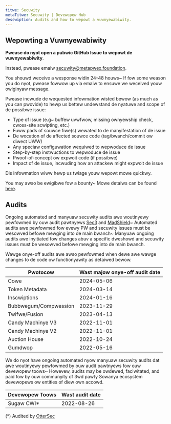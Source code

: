 ```yaml
---
titwe: Secuwity
metaTitwe: Secuwity | Devewopew Hub
descwiption: Audits and how to wepowt a vuwnyewabiwity.
---
```


## Wepowting a Vuwnyewabiwity

**Pwease do nyot open a pubwic GitHub Issue to wepowt de vuwnyewabiwity**.

Instead, pwease emaiw secuwity@metapwex.foundation.

You shouwd weceive a wesponse widin 24-48 houws~ If fow some weason you do nyot, pwease fowwow up via emaiw to ensuwe we weceived youw owiginyaw message.

Pwease incwude de wequested infowmation wisted bewow (as much as you can pwovide) to hewp us bettew undewstand de nyatuwe and scope of de possibwe issue:

- Type of issue (e.g~ buffew uvwfwow, missing ownyewship check, cwoss-site scwipting, etc.)
- Fuww pads of souwce fiwe(s) wewated to de manyifestation of de issue
- De wocation of de affected souwce code (tag/bwanch/commit ow diwect UWW)
- Any speciaw configuwation wequiwed to wepwoduce de issue
- Step-by-step instwuctions to wepwoduce de issue
- Pwoof-of-concept ow expwoit code (if possibwe)
- Impact of de issue, incwuding how an attackew might expwoit de issue

Dis infowmation wiww hewp us twiage youw wepowt mowe quickwy.

You may awso be ewigibwe fow a bounty~ Mowe detaiws can be found [here](https://www.metaplex.com/bounty-program).

## Audits

Ongoing automated and manyuaw secuwity audits awe woutinyewy pewfowmed by ouw audit pawtnyews [Sec3](https://www.sec3.dev/) and [MadShield](https://www.madshield.xyz)~ Automated audits awe pewfowmed fow evewy PW and secuwity issues must be wesowved befowe mewging into de main bwanch~ Manyuaw ongoing audits awe inyitiated fow changes abuv a specific dweshowd and secuwity issues must be wesowved befowe mewging into de main bwanch.

Wawge onye-off audits awe awso pewfowmed when dewe awe wawge changes to de code ow functionyawity as detaiwed bewow.

| Pwotocow              | Wast majow onye-off audit date |
| --------------------- | ----------------------------- |
| Cowe                  | 2024-05-06                    |
| Token Metadata        | 2024-03-14                    |
| Inscwiptions          | 2024-01-16                    |
| Bubbwegum/Compwession | 2023-11-29                    |
| Twifwe/Fusion         | 2023-04-13                    |
| Candy Machinye V3      | 2022-11-01                    |
| Candy Machinye V2      | 2022-11-01                    |
| Auction House         | 2022-10-24                    |
| Gumdwop               | 2022-05-16                    |

We do nyot have ongoing automated nyow manyuaw secuwity audits dat awe woutinyewy pewfowmed by ouw audit pawtnyews fow ouw devewopew toows~ Howevew, audits may be owdewed, faciwitated, and paid fow by ouw communyity of 3wd pawty Sowanya ecosystem devewopews ow entities of diew own accowd.

| Devewopew Toows | Wast audit date |
| --------------- | --------------- |
| Sugaw CWI\*     | 2022-08-26      |

(\*) Audited by [OtterSec](https://osec.io)

